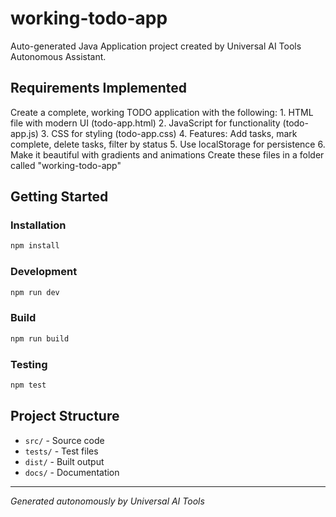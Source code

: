 # working-todo-app

Auto-generated Java Application project created by Universal AI Tools Autonomous Assistant.

## Requirements Implemented
Create a complete, working TODO application with the following:
        1. HTML file with modern UI (todo-app.html)
        2. JavaScript for functionality (todo-app.js)
        3. CSS for styling (todo-app.css)
        4. Features: Add tasks, mark complete, delete tasks, filter by status
        5. Use localStorage for persistence
        6. Make it beautiful with gradients and animations
        Create these files in a folder called "working-todo-app"

## Getting Started

### Installation
```bash
npm install
```

### Development
```bash
npm run dev
```

### Build
```bash
npm run build
```

### Testing
```bash
npm test
```

## Project Structure
- `src/` - Source code
- `tests/` - Test files
- `dist/` - Built output
- `docs/` - Documentation

---

*Generated autonomously by Universal AI Tools*